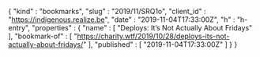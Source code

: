 {
  "kind" : "bookmarks",
  "slug" : "2019/11/SRQ1o",
  "client_id" : "https://indigenous.realize.be",
  "date" : "2019-11-04T17:33:00Z",
  "h" : "h-entry",
  "properties" : {
    "name" : [ "Deploys: It’s Not Actually About Fridays" ],
    "bookmark-of" : [ "https://charity.wtf/2019/10/28/deploys-its-not-actually-about-fridays/" ],
    "published" : [ "2019-11-04T17:33:00Z" ]
  }
}

